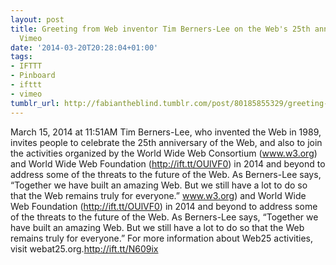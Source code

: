 ```yaml
---
layout: post
title: Greeting from Web inventor Tim Berners-Lee on the Web's 25th anniversary on
  Vimeo
date: '2014-03-20T20:28:04+01:00'
tags:
- IFTTT
- Pinboard
- ifttt
- vimeo
tumblr_url: http://fabiantheblind.tumblr.com/post/80185855329/greeting-from-web-inventor-tim-berners-lee-on-the-webs
---
```

March 15, 2014 at 11:51AM
Tim Berners-Lee, who invented the Web in 1989, invites people to celebrate the 25th anniversary of the Web, and also to join the activities organized by the World Wide Web Consortium (www.w3.org) and World Wide Web Foundation (http://ift.tt/OUlVF0) in 2014 and beyond to address some of the threats to the future of the Web. As Berners-Lee says, “Together we have built an amazing Web. But we still have a lot to do so that the Web remains truly for everyone.” www.w3.org) and World Wide Web Foundation (http://ift.tt/OUlVF0) in 2014 and beyond to address some of the threats to the future of the Web. As Berners-Lee says, “Together we have built an amazing Web. But we still have a lot to do so that the Web remains truly for everyone.” For more information about Web25 activities, visit webat25.org.http://ift.tt/N609ix
